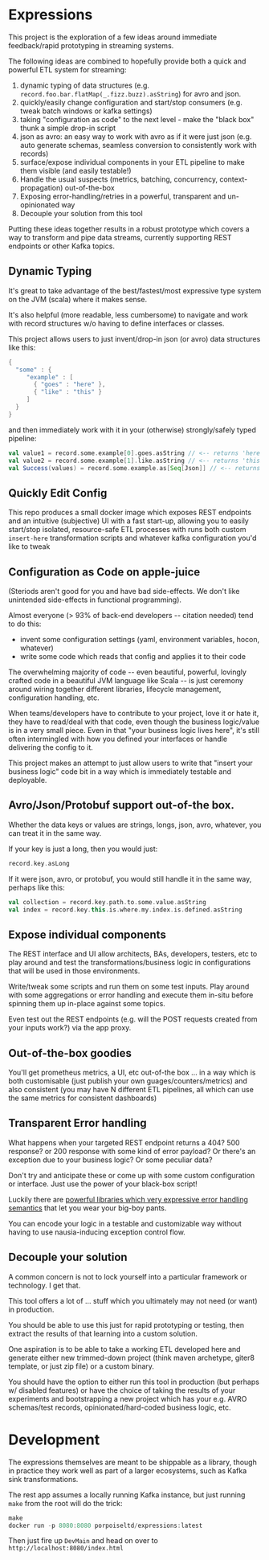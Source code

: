 # Expressions

This project is the exploration of a few ideas around immediate feedback/rapid prototyping in streaming systems.

The following ideas are combined to hopefully provide both a quick and powerful ETL system for streaming:
1) dynamic typing of data structures (e.g. `record.foo.bar.flatMap(_.fizz.buzz).asString`) for avro and json.
2) quickly/easily change configuration and start/stop consumers (e.g. tweak batch windows or kafka settings)
3) taking "configuration as code" to the next level - make the "black box" thunk a simple drop-in script
4) json as avro: an easy way to work with avro as if it were just json (e.g. auto generate schemas, seamless conversion to consistently work with records)
5) surface/expose individual components in your ETL pipeline to make them visible (and easily testable!)
6) Handle the usual suspects (metrics, batching, concurrency, context-propagation) out-of-the-box
7) Exposing error-handling/retries in a powerful, transparent and un-opinionated way
8) Decouple your solution from this tool

Putting these ideas together results in a robust prototype which covers a way to transform and pipe data streams, currently
supporting REST endpoints or other Kafka topics.

## Dynamic Typing

It's great to take advantage of the best/fastest/most expressive type system on the JVM (scala) where it makes sense.

It's also helpful (more readable, less cumbersome) to navigate and work with record structures w/o having to define interfaces or classes.

This project allows users to just invent/drop-in json (or avro) data structures like this:
```scala
{
  "some" : {
     "example" : [
       { "goes" : "here" },
       { "like" : "this" }
     ]
  }
}
```
and then immediately work with it in your (otherwise) strongly/safely typed pipeline:

```scala
val value1 = record.some.example[0].goes.asString // <-- returns 'here'
val value2 = record.some.example[1].like.asString // <-- returns 'this'
val Success(values) = record.some.example.as[Seq[Json]] // <-- returns the json array of 'example' as a Try
```

## Quickly Edit Config

This repo produces a small docker image which exposes REST endpoints and an intuitive (subjective) UI 
with a fast start-up, allowing you to easily start/stop isolated, resource-safe ETL processes with runs
both custom `insert-here` transformation scripts and whatever kafka configuration you'd like to tweak

## Configuration as Code on apple-juice
(Steriods aren't good for you and have bad side-effects. We don't like unintended side-effects in functional programming).

Almost everyone (> 93% of back-end developers -- citation needed) tend to do this:

 * invent some configuration settings (yaml, environment variables, hocon, whatever)
 * write some code which reads that config and applies it to their code

The overwhelming majority of code -- even beautiful, powerful, lovingly crafted code in a beautiful JVM language like Scala -- is just
ceremony around wiring together different libraries, lifecycle management, configuration handling, etc.

When teams/developers have to contribute to your project, love it or hate it, they have to read/deal with that code, even
though the business logic/value is in a very small piece. Even in that "your business logic lives here", it's still often intermingled with
how you defined your interfaces or handle delivering the config to it.

This project makes an attempt to just allow users to write that "insert your business logic" code bit in a way which is immediately testable and deployable.

## Avro/Json/Protobuf support out-of-the box.

Whether the data keys or values are strings, longs, json, avro, whatever, you can treat it in the same way.

If your key is just a long, then you would just:
```scala
record.key.asLong
```

If it were json, avro, or protobuf, you would still handle it in the same way, perhaps like this:
```scala
val collection = record.key.path.to.some.value.asString
val index = record.key.this.is.where.my.index.is.defined.asString
```
## Expose individual components
The REST interface and UI allow architects, BAs, developers, testers, etc to play around and test the transformations/business
logic in configurations that will be used in those environments. 

Write/tweak some scripts and run them on some test inputs. Play around with some aggregations or error handling and execute them in-situ 
before spinning them up in-place against some topics.

Even test out the REST endpoints (e.g. will the POST requests created from your inputs work?) via the app proxy.

## Out-of-the-box goodies

You'll get prometheus metrics, a UI, etc out-of-the box ... in a way which is both customisable (just publish your own guages/counters/metrics)
and also consistent (you may have N different ETL pipelines, all which can use the same metrics for consistent dashboards)

## Transparent Error handling

What happens when your targeted REST endpoint returns a 404? 500 response? or 200 response with some kind of error payload?
Or there's an exception due to your business logic? Or some peculiar data?

Don't try and anticipate these or come up with some custom configuration or interface. Just use the power of your black-box script!

Luckily there are [powerful libraries which very expressive error handling semantics](https://zio.dev/docs/overview/overview_handling_errors) that let you wear your big-boy pants.

You can encode your logic in a testable and customizable way without having to use nausia-inducing exception control flow.

## Decouple your solution
A common concern is not to lock yourself into a particular framework or technology. I get that. 

This tool offers a lot of ... stuff which you ultimately may not need (or want) in production.

You should be able to use this just for rapid prototyping or testing, then extract the results of that learning into a custom
solution.

One aspiration is to be able to take a working ETL developed here and generate either new trimmed-down project (think maven archetype, giter8 template, or just zip file) or a custom binary.

You should have the option to either run this tool in production (but perhaps w/ disabled features) or have the choice of taking the results of your experiments and bootstrapping
a new project which has your e.g. AVRO schemas/test records, opinionated/hard-coded business logic, etc. 

# Development

The expressions themselves are meant to be shippable as a library, though in practice they work well as part
of a larger ecosystems, such as Kafka sink transformations.

The rest app assumes a locally running Kafka instance, but just running `make` from the root will do the trick:

```dart
make
docker run -p 8080:8080 porpoiseltd/expressions:latest
```

Then just fire up `DevMain` and head on over to `http://localhost:8080/index.html`

